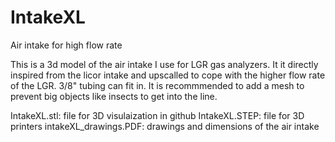 # IntakeXL
Air intake for high flow rate


This is a 3d model of the air intake I use for LGR gas analyzers.
It it directly inspired from the licor intake and upscalled to cope with the higher flow rate of the LGR. 3/8" tubing can fit in.
It is recommmended to add a mesh to prevent big objects like insects to get into the line.

IntakeXL.stl: file for 3D visulaization in github
IntakeXL.STEP: file for 3D printers
intakeXL_drawings.PDF: drawings and dimensions of the air intake
